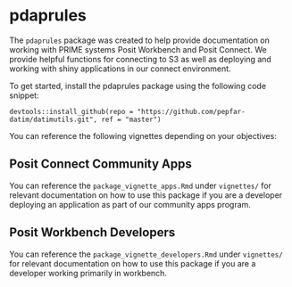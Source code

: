 # pdaprules

The `pdaprules` package was created to help provide documentation on working with PRIME systems Posit Workbench and Posit Connect. We provide helpful functions for connecting to S3 as well as deploying and working with shiny applications in our connect environment. 

To get started, install the pdaprules package using the following code snippet:

`devtools::install_github(repo = "https://github.com/pepfar-datim/datimutils.git", ref = "master")`

You can reference the following vignettes depending on your objectives:

## Posit Connect Community Apps

You can reference the `package_vignette_apps.Rmd` under `vignettes/` for relevant documentation on how to use this package if you are a developer deploying an application as part of our community apps program.

## Posit Workbench Developers

You can reference the `package_vignette_developers.Rmd` under `vignettes/` for relevant documentation on how to use this package if you are a developer working primarily in workbench.
